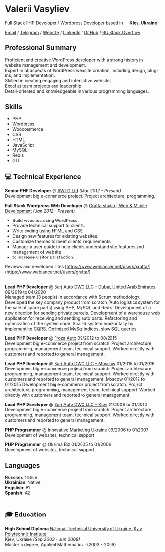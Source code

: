# Valerii Vasyliev

Full Stack PHP Developer / Wordpress Developer based in <img src="https://raw.githubusercontent.com/stevenrskelton/flag-icon/master/png/16/country-4x3/ua.png" width="13"/> <b>Kiev, Ukraine</b> <br>

[Email](mailto:info@gratta.pro)  / [Telegram](https://t.me/ValeriiVasyliev)  / [Website](https://gratta.pro/) / [LinkedIn](https://www.linkedin.com/in/vvasyliev/) / [GitHub](https://github.com/ValeriiVasyliev) / [RU Stack Overflow](https://ru.stackoverflow.com/users/306230/valerii-vasiliev) 

## Professional Summary

Proficient and creative WordPress developer with a strong history in website management and development. <br>
Expert in all aspects of WordPress website creation, including design, plug-ins, and implementation.<br>
Skilled in creating engaging and interactive websites.<br>
Excel at team projects and leadership.<br>
Detail-oriented and knowledgeable in various programming languages.<br>

## Skills

  - PHP
  - Wordpress
  - Woocommerce
  - CSS
  - HTML
  - JavaScript
  - MySQL
  - Redis
  - GIT

## 💻 Technical Experience

**Senior PHP Developer** @ [AWTG Ltd](https://awtg.co.uk/)  _(Mar 2012 - Present)_ <br>
Development big e-commerce project. Project architecture, programming.

**Full Stack Wordpress Web Developer** @ [Gratta studio | Web & Mobile Development](https://gratta.pro/)  _(Jan 2012 - Present)_ <br>
  - Build websites using WordPress.
  - Provide technical support to clients.
  - Write coding using HTML and CSS.
  - Design new features for existing websites.
  - Customize themes to meet clients’ requirements.
  - Manage a user guide to help clients understand site features and management of website
  - to increase visitor satisfaction.
  
Reviews and developed sites [https://www.weblancer.net/users/gratta/](https://www.weblancer.net/users/gratta/)<br><br>

**Lead PHP Developer**  @ [Burj Auto DWC LLC – Dubai, United Arab Emirates](https://burauto.com/) 09/2019 to 04/2020 <br>
Managed team (3 people) in accordance with Scrum methodology. Developed the key company
product from scratch (Auto logistics system for the sale of spare parts) using PHP, MySQL and
Redis. Development of a new direction for sending private parcels. Development of a
warehouse web application for receiving and sending auto parts. Refactoring and optimization
of the system code. Scaled system horizontally by implementing CQRS. Optimized MySql
indices, slow SQL queries.

**Lead PHP Developer**  @ [Froza Auto](https://froza.ru/) 09/2012 to 08/2015 <br>
Development big e-commerce project from scratch. Project architecture, programming,
management team, technical support.
Worked directly with customers and reported to general management.

**Lead PHP Developer**  @ [Burj Auto DWC LLC – Moscow](https://burauto.com/)  01/2015 to 01/2016 <br>
Development big e-commerce project from scratch.
Project architecture, programming, management team, technical support.
Worked directly with customers and reported to general management.
Moscow 01/2012 to 01/2015
Development big e-commerce project from scratch.
Project architecture, programming, management team, technical support.
Worked directly with customers and reported to general management.

**Lead PHP Developer**  @ [Burj Auto DWC LLC – Kiev](https://burauto.com/) 01/2008 to 01/2012 <br>
Development big e-commerce project from scratch.
Project architecture, programming, management team, technical support.
Worked directly with customers and reported to general management.

**PHP Programmer** @ [Innovative Marketing Ukraine](https://www.linkedin.com/company/innovative-marketing-ukraine/) 09/2006 to 01/2007 <br>
Development of websites, technical support

**PHP Programmer** @ Oksima Biz 01/2005 to 01/2006 <br>
Development of websites, technical support.

## Languages

**Russian**: Native <br>
**Ukrainian**: Native <br>
**Engslish**: B1 <br>
**Spanish**: A2
<br><br>

## 🎓 Education

**High School Diploma** 
[National Technical University of Ukraine 'Kyiv Polytechnic Institute'](https://kpi.ua/en) <br>
Kiev, Ukraine _(Sep 2003 - Jun 2009)_ <br>
Master's degree, Applied Mathematics · (2003 - 2009)
